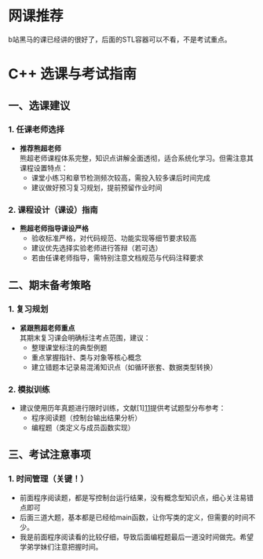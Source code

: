 # 网课推荐

b站黑马的课已经讲的很好了，后面的STL容器可以不看，不是考试重点。

# C++ 选课与考试指南

## 一、选课建议

### 1. 任课老师选择
- **推荐熊超老师**  
  熊超老师课程体系完整，知识点讲解全面透彻，适合系统化学习。但需注意其课程设置特点：
  - 课堂小练习和章节检测频次较高，需投入较多课后时间完成
  - 建议做好预习复习规划，提前预留作业时间

### 2. 课程设计（课设）指南
- **熊超老师指导课设严格**  
  - 验收标准严格，对代码规范、功能实现等细节要求较高
  - 建议优先选择实验老师进行答辩（若可选）
  - 若由任课老师指导，需特别注意文档规范与代码注释要求

## 二、期末备考策略
### 1. 复习规划
- **紧跟熊超老师重点**  
  其期末复习课会明确标注考点范围，建议：
  - 整理课堂标注的典型例题
  - 重点掌握指针、类与对象等核心概念
  - 建立错题本记录易混淆知识点（如循环嵌套、数据类型转换）

### 2. 模拟训练
- 建议使用历年真题进行限时训练，文献[1][11](@ref)提供考试题型分布参考：
  - 程序阅读题（控制台输出结果分析）
  - 编程题（类定义与成员函数实现）

## 三、考试注意事项
### 1. 时间管理（关键！）
- 前面程序阅读题，都是写控制台运行结果，没有概念型知识点，细心关注易错点即可
- 后面三道大题，基本都是已经给main函数，让你写类的定义，但需要的时间不少。
- 我是前面程序阅读看的比较仔细，导致后面编程题最后一道没时间做完。希望学弟学妹们注意把握时间。
